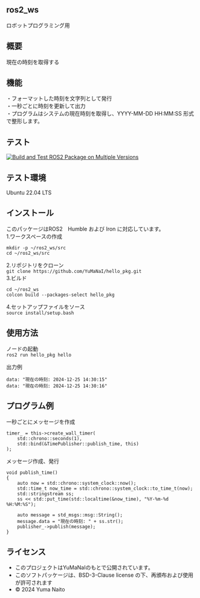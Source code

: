 ## ros2_ws  
ロボットプログラミング用  
## 概要
現在の時刻を取得する
## 機能
・フォーマットした時刻を文字列として発行  
・一秒ごとに時刻を更新して出力  
・プログラムはシステムの現在時刻を取得し、YYYY-MM-DD HH:MM:SS 形式で整形します。  
## テスト
[![Build and Test ROS2 Package on Multiple Versions](https://github.com/YuMaNaI/ros2_ws/actions/workflows/build_test.yml/badge.svg)](https://github.com/YuMaNaI/ros2_ws/actions/workflows/build_test.yml)
## テスト環境
Ubuntu 22.04 LTS
## インストール  
このパッケージはROS2　Humble および Iron に対応しています。  
1.ワークスペースの作成  
```
mkdir -p ~/ros2_ws/src
cd ~/ros2_ws/src
```  
2.リポジトリをクローン  
```git clone https://github.com/YuMaNaI/hello_pkg.git```  
3.ビルド  
```
cd ~/ros2_ws
colcon build --packages-select hello_pkg
```
4.セットアップファイルをソース  
```source install/setup.bash```  

## 使用方法  
ノードの起動  
```ros2 run hello_pkg hello```  

出力例  
```
data: "現在の時刻: 2024-12-25 14:30:15"
data: "現在の時刻: 2024-12-25 14:30:16"
```
## プログラム例
一秒ごとにメッセージを作成  
```
timer_ = this->create_wall_timer(
    std::chrono::seconds(1),
    std::bind(&TimePublisher::publish_time, this)
);
```  

メッセージ作成、発行
```
void publish_time()
{
    auto now = std::chrono::system_clock::now();
    std::time_t now_time = std::chrono::system_clock::to_time_t(now);
    std::stringstream ss;
    ss << std::put_time(std::localtime(&now_time), "%Y-%m-%d %H:%M:%S");  

    auto message = std_msgs::msg::String();
    message.data = "現在の時刻: " + ss.str();
    publisher_->publish(message);
}
```  

## ライセンス  
- このプロジェクトはYuMaNaIのもとで公開されています。  
- このソフトパッケージは、BSD-3-Clause license の下、再頒布および使用が許可されます  
- © 2024 Yuma Naito  
